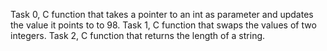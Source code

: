 Task 0, C function that takes a pointer to an int as parameter and updates the value it points to to 98.
Task 1, C function that swaps the values of two integers.
Task 2, C function that returns the length of a string.
